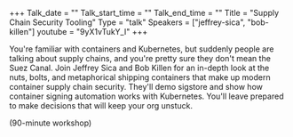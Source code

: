 +++
Talk_date = ""
Talk_start_time = ""
Talk_end_time = ""
Title = "Supply Chain Security Tooling"
Type = "talk"
Speakers = ["jeffrey-sica", "bob-killen"]
youtube = "9yX1vTukY_I"
+++

You're familiar with containers and Kubernetes, but suddenly people are talking about supply chains, and you're pretty sure they don't mean the Suez Canal. Join  Jeffrey Sica and Bob Killen for an in-depth look at the nuts, bolts, and metaphorical shipping containers that make up modern container supply chain security. They'll demo sigstore and show how container signing automation works with Kubernetes. You'll leave prepared to make decisions that will keep your org unstuck.

(90-minute workshop)
